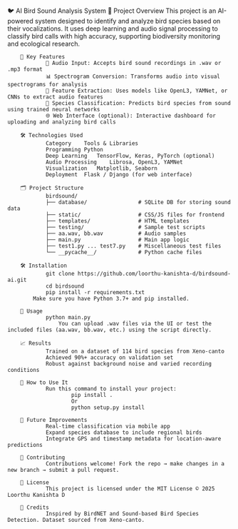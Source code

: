 🐦 AI Bird Sound Analysis System
        🎯 Project Overview
                This project is an AI-powered system designed to identify and analyze bird species based on their vocalizations. It uses deep learning and audio signal                   processing to classify bird calls with high accuracy, supporting biodiversity monitoring and ecological research.
                
        🧠 Key Features
                🎵 Audio Input: Accepts bird sound recordings in .wav or .mp3 format
                📊 Spectrogram Conversion: Transforms audio into visual spectrograms for analysis
                🧬 Feature Extraction: Uses models like OpenL3, YAMNet, or CNNs to extract audio features
                🐤 Species Classification: Predicts bird species from sound using trained neural networks
                🌐 Web Interface (optional): Interactive dashboard for uploading and analyzing bird calls

        🛠️ Technologies Used
                Category	Tools & Libraries
                Programming	Python
                Deep Learning	TensorFlow, Keras, PyTorch (optional)
                Audio Processing	Librosa, OpenL3, YAMNet
                Visualization	Matplotlib, Seaborn
                Deployment	Flask / Django (for web interface)
                
        🗂️ Project Structure
                birdsound/
                ├── database/                # SQLite DB for storing sound data
                ├── static/                  # CSS/JS files for frontend
                ├── templates/               # HTML templates
                ├── testing/                 # Sample test scripts
                ├── aa.wav, bb.wav           # Audio samples
                ├── main.py                  # Main app logic
                ├── test1.py ... test7.py    # Miscellaneous test files
                └── __pycache__/             # Python cache files

        🛠️ Installation
                git clone https://github.com/loorthu-kanishta-d/birdsound-ai.git
                cd birdsound
                pip install -r requirements.txt
            Make sure you have Python 3.7+ and pip installed.

        🚀 Usage
                python main.py
                    You can upload .wav files via the UI or test the included files (aa.wav, bb.wav, etc.) using the script directly.    
                    
        📈 Results
                Trained on a dataset of 114 bird species from Xeno-canto
                Achieved 90%+ accuracy on validation set
                Robust against background noise and varied recording conditions
        
        🚀 How to Use It
                Run this command to install your project:
                        pip install .
                        Or
                        python setup.py install

        🚀 Future Improvements
                Real-time classification via mobile app
                Expand species database to include regional birds
                Integrate GPS and timestamp metadata for location-aware predictions

        🤝 Contributing
                Contributions welcome! Fork the repo → make changes in a new branch → submit a pull request.

        📄 License
                This project is licensed under the MIT License © 2025 Loorthu Kanishta D

        🙌 Credits
                Inspired by BirdNET and Sound-based Bird Species Detection. Dataset sourced from Xeno-canto.













